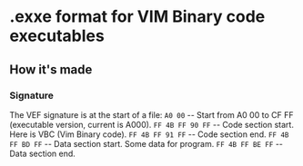 # .exxe format for VIM Binary code executables

## How it's made
### Signature
The VEF signature is at the start of a file:
`A0 00` -- Start from A0 00 to CF FF (executable version, current is A000).
`FF 4B FF 90 FF` -- Code section start.
Here is VBC (Vim Binary code).
`FF 4B FF 91 FF` -- Code section end.
`FF 4B FF BD FF` -- Data section start.
Some data for program.
`FF 4B FF BE FF` -- Data section end.

